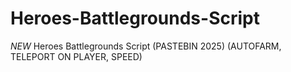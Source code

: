 # Heroes-Battlegrounds-Script
*NEW* Heroes Battlegrounds Script (PASTEBIN 2025) (AUTOFARM, TELEPORT ON PLAYER, SPEED)
